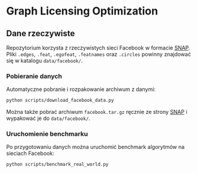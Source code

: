 # Graph Licensing Optimization

## Dane rzeczywiste

Repozytorium korzysta z rzeczywistych sieci Facebook w formacie [SNAP](https://snap.stanford.edu/data/). 
Pliki `.edges`, `.feat`, `.egofeat`, `.featnames` oraz `.circles` powinny znajdować się w katalogu `data/facebook/`.

### Pobieranie danych

Automatyczne pobranie i rozpakowanie archiwum z danymi:

```bash
python scripts/download_facebook_data.py
```

Można także pobrać archiwum `facebook.tar.gz` ręcznie ze strony
[SNAP](https://snap.stanford.edu/data/ego-Facebook.html) i wypakować je do `data/facebook/`.

### Uruchomienie benchmarku

Po przygotowaniu danych można uruchomić benchmark algorytmów na sieciach Facebook:

```bash
python scripts/benchmark_real_world.py
```
